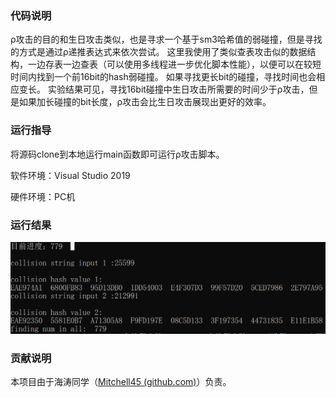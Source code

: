 ### 代码说明

ρ攻击的目的和生日攻击类似，也是寻求一个基于sm3哈希值的弱碰撞，但是寻找的方式是通过ρ递推表达式来依次尝试。
这里我使用了类似查表攻击似的数据结构，一边存表一边查表（可以使用多线程进一步优化脚本性能），以便可以在较短时间内找到一个前16bit的hash弱碰撞。
如果寻找更长bit的碰撞，寻找时间也会相应变长。
实验结果可见，寻找16bit碰撞中生日攻击所需要的时间少于ρ攻击，但是如果加长碰撞的bit长度，ρ攻击会比生日攻击展现出更好的效率。

### 运行指导

将源码clone到本地运行main函数即可运行ρ攻击脚本。

软件环境：Visual Studio 2019

硬件环境：PC机

### 运行结果
![sm3_openssl运行结果.png](https://github.com/Mitchell45/repo-course/blob/main/images%20of%20outcome/rho_attack%E8%BF%90%E8%A1%8C%E7%BB%93%E6%9E%9C.png)

### 贡献说明

本项目由于海涛同学（[Mitchell45 (github.com)](https://github.com/Mitchell45)）负责。
